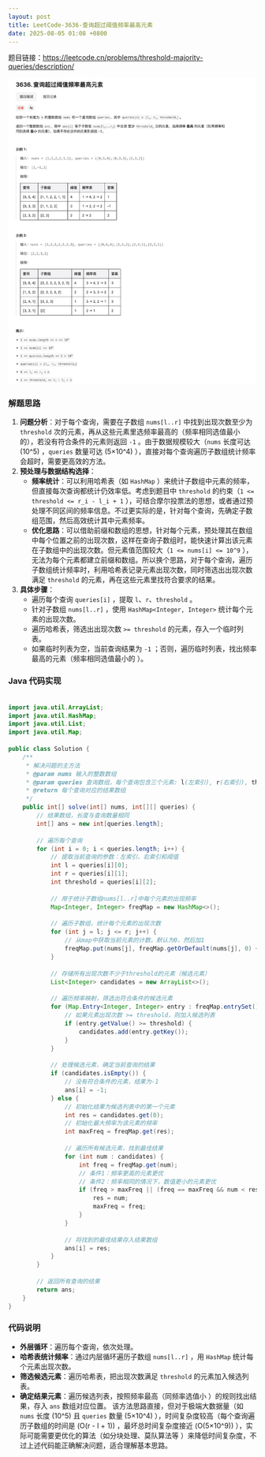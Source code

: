 ```yaml
---
layout: post
title: LeetCode-3636-查询超过阈值频率最高元素
date: 2025-08-05 01:08 +0800
---
```


题目链接：https://leetcode.cn/problems/threshold-majority-queries/description/

![题目3636](/assets/images/leetcode3636.jpeg)


### 解题思路

1. **问题分析**：对于每个查询，需要在子数组 `nums[l..r]` 中找到出现次数至少为 `threshold` 次的元素，再从这些元素里选频率最高的（频率相同选值最小的），若没有符合条件的元素则返回 `-1` 。由于数据规模较大（`nums` 长度可达 \(10^5\) ，`queries` 数量可达 \(5×10^4\) ），直接对每个查询遍历子数组统计频率会超时，需要更高效的方法。
2. **预处理与数据结构选择**：
    - **频率统计**：可以利用哈希表（如 `HashMap` ）来统计子数组中元素的频率，但直接每次查询都统计仍效率低。考虑到题目中 `threshold` 的约束（`1 <= threshold <= r_i - l_i + 1` ），可结合摩尔投票法的思想，或者通过预处理不同区间的频率信息。不过更实际的是，针对每个查询，先确定子数组范围，然后高效统计其中元素频率。
    - **优化思路**：可以借助前缀和数组的思想，针对每个元素，预处理其在数组中每个位置之前的出现次数，这样在查询子数组时，能快速计算出该元素在子数组中的出现次数。但元素值范围较大（`1 <= nums[i] <= 10^9` ），无法为每个元素都建立前缀和数组。所以换个思路，对于每个查询，遍历子数组统计频率时，利用哈希表记录元素出现次数，同时筛选出出现次数满足 `threshold` 的元素，再在这些元素里找符合要求的结果。 
3. **具体步骤**：
    - 遍历每个查询 `queries[i]` ，提取 `l`、`r`、`threshold` 。
    - 针对子数组 `nums[l..r]` ，使用 `HashMap<Integer, Integer>` 统计每个元素的出现次数。
    - 遍历哈希表，筛选出出现次数 `>= threshold` 的元素，存入一个临时列表。
    - 如果临时列表为空，当前查询结果为 `-1` ；否则，遍历临时列表，找出频率最高的元素（频率相同选值最小的 ）。

### Java 代码实现
```java

import java.util.ArrayList;
import java.util.HashMap;
import java.util.List;
import java.util.Map;

public class Solution {
    /**
     * 解决问题的主方法
     * @param nums 输入的整数数组
     * @param queries 查询数组，每个查询包含三个元素: l(左索引), r(右索引), threshold(阈值)
     * @return 每个查询对应的结果数组
     */
    public int[] solve(int[] nums, int[][] queries) {
        // 结果数组，长度与查询数量相同
        int[] ans = new int[queries.length];
        
        // 遍历每个查询
        for (int i = 0; i < queries.length; i++) {
            // 提取当前查询的参数：左索引、右索引和阈值
            int l = queries[i][0];
            int r = queries[i][1];
            int threshold = queries[i][2];
            
            // 用于统计子数组nums[l..r]中每个元素的出现频率
            Map<Integer, Integer> freqMap = new HashMap<>();
            
            // 遍历子数组，统计每个元素的出现次数
            for (int j = l; j <= r; j++) {
                // 从map中获取当前元素的计数，默认为0，然后加1
                freqMap.put(nums[j], freqMap.getOrDefault(nums[j], 0) + 1);
            }
            
            // 存储所有出现次数不少于threshold的元素（候选元素）
            List<Integer> candidates = new ArrayList<>();
            
            // 遍历频率映射，筛选出符合条件的候选元素
            for (Map.Entry<Integer, Integer> entry : freqMap.entrySet()) {
                // 如果元素出现次数 >= threshold，则加入候选列表
                if (entry.getValue() >= threshold) {
                    candidates.add(entry.getKey());
                }
            }
            
            // 处理候选元素，确定当前查询的结果
            if (candidates.isEmpty()) {
                // 没有符合条件的元素，结果为-1
                ans[i] = -1;
            } else {
                // 初始化结果为候选列表中的第一个元素
                int res = candidates.get(0);
                // 初始化最大频率为该元素的频率
                int maxFreq = freqMap.get(res);
                
                // 遍历所有候选元素，找到最佳结果
                for (int num : candidates) {
                    int freq = freqMap.get(num);
                    // 条件1：频率更高的元素更优
                    // 条件2：频率相同的情况下，数值更小的元素更优
                    if (freq > maxFreq || (freq == maxFreq && num < res)) {
                        res = num;
                        maxFreq = freq;
                    }
                }
                
                // 将找到的最佳结果存入结果数组
                ans[i] = res;
            }
        }
        
        // 返回所有查询的结果
        return ans;
    }
}

```
### 代码说明
- **外层循环**：遍历每个查询，依次处理。
- **哈希表统计频率**：通过内层循环遍历子数组 `nums[l..r]` ，用 `HashMap` 统计每个元素出现次数。
- **筛选候选元素**：遍历哈希表，把出现次数满足 `threshold` 的元素加入候选列表。
- **确定结果元素**：遍历候选列表，按照频率最高（同频率选值小 ）的规则找出结果，存入 `ans` 数组对应位置。 
该方法思路直接，但对于极端大数据量（如 `nums` 长度 \(10^5\) 且 `queries` 数量 \(5×10^4\) ），时间复杂度较高（每个查询遍历子数组的时间是 \(O(r - l + 1)\) ，最坏总时间复杂度接近 \(O(5×10^9)\) ），实际可能需要更优化的算法（如分块处理、莫队算法等 ）来降低时间复杂度，不过上述代码能正确解决问题，适合理解基本思路。 
